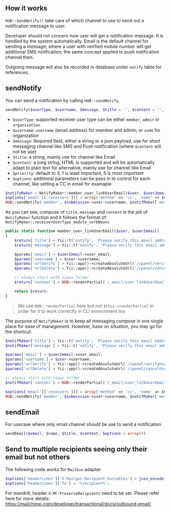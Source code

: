 ## How it works
`HUB::SendNotify()` take care of which channel to use to send out a notification message to user.

Developer should not concern how user will get a notification message. It is handled by the system automatically. Email is the default channel for sending a message; where a user with verified mobile number will get additional SMS notification; the same concept applied to push notification channel then.

Outgoing message will also be recorded in database under `notify` table for references.

## sendNotify
You can send a notification by calling `HUB::sendNotify`.

```php 
sendNotify($userType, $username, $message, $title = '', $content = '', $priority = 3, $options = null) 
```
* `$userType`: supported receiver user type can be either `member`, `admin` or `organization`
* `$username`: `username` (email address) for member and admin; or `code` for organization
* `$message`: Required field, either a string or a json payload, use for short messaging channel like SMS and Push notification (where `$content` will not be use)
* `$title`: a string, mainly use for channel like Email
* `$content`: a long string, HTML is supported and will be automatically adapt to plain text for alternative, mainly use for channel like Email
* `$priority`: default to 3, 1 is least important, 5 is most important
* `$options`: additional parameters can be pass in to control for each channel, like setting a CC in email for examaple

```php
$notifyMaker = NotifyMaker::member_user_linkUserEmail($user, $user2email);
$options['email']['receivers'][] = array('method' => 'cc', 'name' => $nameTeam, 'email' => $emailTeam);
HUB::sendNotify('member', $submission->user->username, $notifMaker['message'], $notifMaker['title'], $notifMaker['content'], 3, $options);
```

As you can see, compose of `title`, `message` and `content` is the job of `NotifyMaker` function and it follows the format of: `NotifyMaker::receiverUserType_module_verbNouns`

```php
public static function member_user_linkUserEmail($user, $user2email)
{
    $return['title'] = Yii::t('notify', 'Please verify this email address');
    $return['message'] = Yii::t('notify', 'Please verify this email address.');

    $params['email'] = $user2email->user_email;
    $params['username'] = $user->username;
    $params['urlVerify'] = Yii::app()->createAbsoluteUrl('/cpanel/verifyUser2Email', array('email' => $user2email->user_email, 'key' => $user2email->verification_key));
    $params['urlDelete'] = Yii::app()->createAbsoluteUrl('/cpanel/cancelUser2Email', array('email' => $user2email->user_email, 'key' => $user2email->delete_key));

    // always start with views folder
    $return['content'] = HUB::renderPartial('/_email/user_linkUserEmail', $params, true);

    return $return;
}
```
> We use `HUB::renderPartial` here but not `$this->renderPartial` in order for it to work correctly in CLI environment too

The purpose of `NotifyMaker` is to keep all messaging compose in one single place for ease of management. However, base on situation, you may go for the shortcut:

```php
$notifMaker['title'] = Yii::t('notify', 'Please verify this email address');
$notifMaker['message'] = Yii::t('notify', 'Please verify this email address.');

$params['email'] = $user2email->user_email;
$params['username'] = $user->username;
$params['urlVerify'] = Yii::app()->createAbsoluteUrl('/cpanel/verifyUser2Email', array('email' => $user2email->user_email, 'key' => $user2email->verification_key));
$params['urlDelete'] = Yii::app()->createAbsoluteUrl('/cpanel/cancelUser2Email', array('email' => $user2email->user_email, 'key' => $user2email->delete_key));

// always start with views folder
$notifMaker['content'] = HUB::renderPartial('/_email/user_linkUserEmail', $params, true);

$options['email']['receivers'][] = array('method' => 'cc', 'name' => $nameTeam, 'email' => $emailTeam);
HUB::sendNotify('member', $submission->user->username, $notifMaker['message'], $notifMaker['title'], $notifMaker['content'], 3, $options);
```

## sendEmail
For usecase where only email channel should be use to send a notification
 
```php
sendEmail($email, $name, $title, $content, $options = array())
```

## Send to multiple recipients seeing only their email but not others

The following code works for `MailGun` adapter. 

```php
$options['headerLines']['X-Mailgun-Recipient-Variables'] = json_encode($recipientVariables, true);
$options['headerLines']['To'] = '%recipient%';
```

For mandrill, header `X-MC-PreserveRecipients` need to be set.
Please refer here for more details: https://mailchimp.com/developer/transactional/docs/outbound-email/